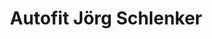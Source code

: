 ---
title: "Autofit Jörg Schlenker"
url: /dotternhausen/autofit-joerg-schlenker/
shop: Autowerkstatt
---